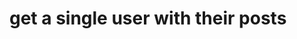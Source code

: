 #  get a single user with  their posts

<api-endpoint openapi-path="../../../../RESTService/documentation/OpenAPI/OpenAPI.yaml" method="GET" endpoint="/user/post/{id}"/>